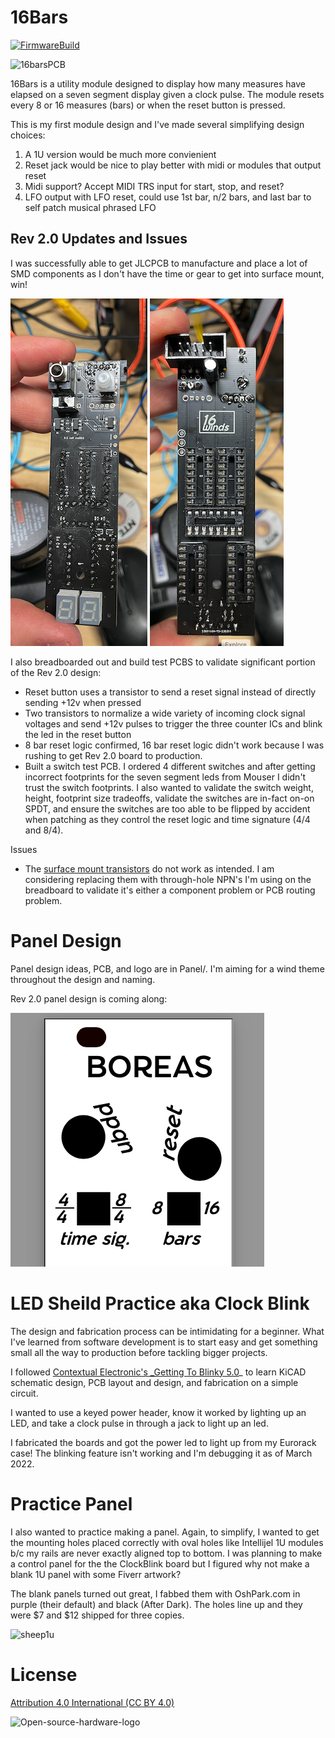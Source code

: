 # 16Bars
[![FirmwareBuild](https://github.com/ubermajestix/16Bars/actions/workflows/main.yml/badge.svg)](https://github.com/ubermajestix/16Bars/actions/workflows/main.yml)

![16barsPCB](https://user-images.githubusercontent.com/12533/156662021-8fc3b2a8-bc3f-4ee7-a015-541e6d8de693.png)

16Bars is a utility module designed to display how many 
measures have elapsed on a seven segment display given a clock pulse. 
The module resets every 8 or 16 measures (bars) or when the reset button is pressed.

This is my first module design and I've made several simplifying design choices:
1. A 1U version would be much more convienient
2. Reset jack would be nice to play better with midi or modules that output reset
3. Midi support? Accept MIDI TRS input for start, stop, and reset?
4. LFO output with LFO reset, could use 1st bar, n/2 bars, and last bar to self patch musical phrased LFO

## Rev 2.0 Updates and Issues
I was successfully able to get JLCPCB to manufacture and place a lot of SMD components as I don't have the time or gear to get into surface mount, win! 

![front of 2.0](https://github.com/ubermajestix/16Bars/blob/main/Fabrication/Rev2.0/Screenshot%202023-03-31%20at%2010.10.03%20AM.png)
![back of 2.0](https://github.com/ubermajestix/16Bars/blob/main/Fabrication/Rev2.0/Screenshot%202023-03-31%20at%2010.10.35%20AM.png)


I also breadboarded out and build test PCBS to validate significant portion of the Rev 2.0 design:
- Reset button uses a transistor to send a reset signal instead of directly sending +12v when pressed
- Two transistors to normalize a wide variety of incoming clock signal voltages and send +12v pulses to trigger the three counter ICs and blink the led in the reset button 
- 8 bar reset logic confirmed, 16 bar reset logic didn't work because I was rushing to get Rev 2.0 board to production.
- Built a switch test PCB. I ordered 4 different switches and after getting incorrect footprints for the seven segment leds from Mouser I didn't trust the switch footprints. I also wanted to validate the switch weight, height, footprint size tradeoffs, validate the switches are in-fact on-on SPDT, and ensure the switches are too able to be flipped by accident when patching as they control the reset logic and time signature (4/4 and 8/4). 

Issues
- The [surface mount transistors](https://www.lcsc.com/product-detail/Bipolar-Transistors-BJT_Jiangsu-Changjing-Electronics-Technology-Co-Ltd-C9634_C9634.html) do not work as intended. I am considering replacing them with through-hole NPN's I'm using on the breadboard to validate it's either a component problem or PCB routing problem. 

# Panel Design
Panel design ideas, PCB, and logo are in Panel/. I'm aiming for a wind theme throughout the design and naming.

Rev 2.0 panel design is coming along:

![panel preview](https://raw.githubusercontent.com/ubermajestix/16Bars/main/Panel/Designs/Rev2Panel-Preview.png)

# LED Sheild Practice aka Clock Blink
The design and fabrication process can be intimidating for a beginner. What I've learned from
software development is to start easy and get something small all the way to production before tackling bigger
projects. 

I followed [Contextual Electronic's _Getting To Blinky 5.0](https://www.youtube.com/watch?v=BVhWh3AsXQs)_ to learn
KiCAD schematic design, PCB layout and design, and fabrication on a simple circuit.

I wanted to use a keyed power header, know it worked by lighting up an LED, and take a clock pulse in through a jack to light up an led.

I fabricated the boards and got the power led to light up from my Eurorack case! The blinking feature isn't working and
I'm debugging it as of March 2022. 

# Practice Panel
I also wanted to practice making a panel. Again, to simplify, I wanted to get the mounting holes placed correctly with oval
holes like Intellijel 1U modules b/c my rails are never exactly aligned top to bottom. I was planning to make a control panel for the
the ClockBlink board but I figured why not make a blank 1U panel with some Fiverr artwork? 

The blank panels turned out great, I fabbed them with OshPark.com in purple (their default) and black (After Dark). The holes
line up and they were $7 and $12 shipped for three copies.

![sheep1u](https://user-images.githubusercontent.com/12533/156663417-cd1b6f46-bb50-49d7-b74c-5b3351a9ba3c.png)


# License
[Attribution 4.0 International (CC BY 4.0)](https://creativecommons.org/licenses/by/4.0/)

![Open-source-hardware-logo](https://user-images.githubusercontent.com/12533/228918104-3c78cb60-c5c0-4262-b0ad-a671cfebdcf8.png)
